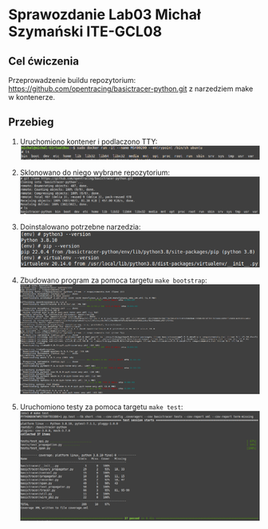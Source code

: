 # Sprawozdanie Lab03 Michał Szymański ITE-GCL08

## Cel ćwiczenia
Przeprowadzenie buildu repozytorium: https://github.com/opentracing/basictracer-python.git z narzedziem make w kontenerze.

## Przebieg

1. Uruchomiono kontener i podlaczono TTY:
![2](screenshots/2.png)

2. Sklonowano do niego wybrane repozytorium:  
![3](screenshots/3.png)

3. Doinstalowano potrzebne narzedzia:
![4](screenshots/4.png)

4. Zbudowano program za pomoca targetu ```make bootstrap```:
![5](screenshots/5.1.png)

5. Uruchomiono testy za pomoca targetu ```make test```:
![6](screenshots/5.png)